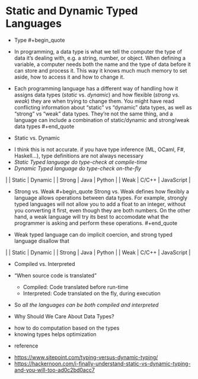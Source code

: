# Static and Dynamic Typed Languages


* Type
#+begin_quote
- In programming, a data type is what we tell the computer the type of data it’s dealing with, e.g. a string, number, or object. When defining a variable, a computer needs both the name and the type of data before it can store and process it. This way it knows much much memory to set aside, how to access it and how to change it.

- Each programming language has a different way of handling how it assigns data types (*static* vs. *dynamic*) and how flexible (*strong* vs. *weak*) they are when trying to change them. You might have read conflicting information about “static” vs “dynamic” data types, as well as “strong” vs “weak” data types. They’re not the same thing, and a language can include a combination of static/dynamic and strong/weak data types
#+end_quote

* Static vs. Dynamic

- I think this is not accurate. if you have type inference (ML, OCaml, F#, Haskell...), type definitions are not always necessary
- *Static Typed language do type-check at compile-time*
- *Dynamic Typed language do type-check on-the-fly*

|        | Static | Dynamic    |
| Strong | Java   | Python     |
| Weak   | C/C++  | JavaScript |


* Strong vs. Weak
#+begin_quote
Strong vs. Weak defines how flexibly a language allows operations between data types. For example, strongly typed languages will not allow you to add a float to an integer, without you converting it first, even though they are both numbers. On the other hand, a weak language will try its best to accomodate what the programmer is asking and perform these operations.
#+end_quote

- Weak typed language can do implicit coercion, and strong typed language disallow that


|        | Static | Dynamic    |
| Strong | Java   | Python     |
| Weak   | C/C++  | JavaScript |


* Compiled vs. Interpreted
- “When source code is translated”

  - Compiled: Code translated before run-time
  - Interpreted: Code translated on the fly, during execution

- So *all the languages can be both compiled and interpreted*

* Why Should We Care About Data Types?
- how to do computation based on the types
- knowing types helps optimization

* reference
- https://www.sitepoint.com/typing-versus-dynamic-typing/
- https://hackernoon.com/i-finally-understand-static-vs-dynamic-typing-and-you-will-too-ad0c2bd0acc7

